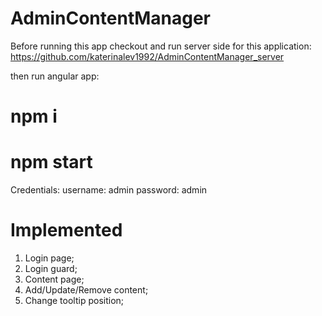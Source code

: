 # AdminContentManager

Before running this app checkout and run server side for this application: https://github.com/katerinalev1992/AdminContentManager_server

then run angular app:

# npm i
# npm start

Credentials: 
username: admin
password: admin


# Implemented

1. Login page;
2. Login guard;
3. Content page;
4. Add/Update/Remove content;
5. Change tooltip position;
